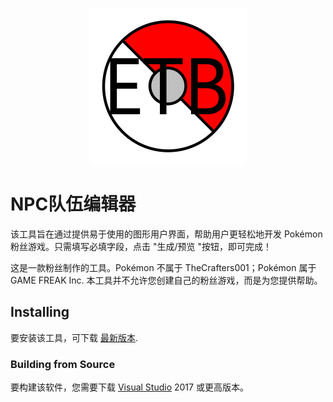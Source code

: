 <p align="center">
    <img src="./logo/ETB_LOGO.png" height="250px">
    <h1>NPC队伍编辑器</h1>
</p>

该工具旨在通过提供易于使用的图形用户界面，帮助用户更轻松地开发 Pok&eacute;mon 粉丝游戏。只需填写必填字段，点击 "生成/预览 "按钮，即可完成！

这是一款粉丝制作的工具。Pok&eacute;mon 不属于 TheCrafters001；Pok&eacute;mon 属于 GAME FREAK Inc. 本工具并不允许您创建自己的粉丝游戏，而是为您提供帮助。

## Installing
要安装该工具，可下载 [最新版本](https://github.com/TheCrafters001/essentials-team-builder/releases/latest).

### Building from Source
要构建该软件，您需要下载 [Visual Studio](https://visualstudio.com/) 2017 或更高版本。
